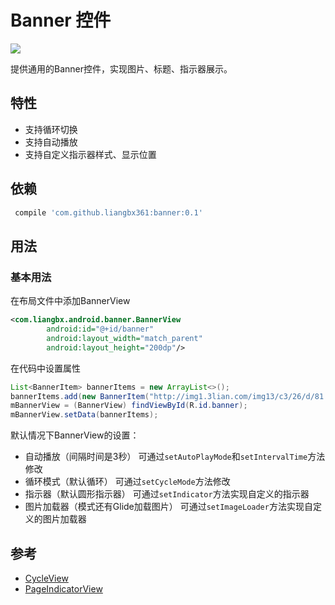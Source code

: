 # Banner 控件
[![](https://jitpack.io/v/liangbx361/banner.svg)](https://jitpack.io/#liangbx361/banner)

提供通用的Banner控件，实现图片、标题、指示器展示。

## 特性
* 支持循环切换
* 支持自动播放
* 支持自定义指示器样式、显示位置

## 依赖
```groovy
 compile 'com.github.liangbx361:banner:0.1'
```

## 用法
### 基本用法
在布局文件中添加BannerView
```xml
<com.liangbx.android.banner.BannerView
        android:id="@+id/banner"
        android:layout_width="match_parent"
        android:layout_height="200dp"/>
```
在代码中设置属性
```java
List<BannerItem> bannerItems = new ArrayList<>();
bannerItems.add(new BannerItem("http://img1.3lian.com/img13/c3/26/d/81.jpg", "bird"));
mBannerView = (BannerView) findViewById(R.id.banner);
mBannerView.setData(bannerItems);
```
默认情况下BannerView的设置：

* 自动播放（间隔时间是3秒）
  可通过`setAutoPlayMode`和`setIntervalTime`方法修改
* 循环模式（默认循环）
  可通过`setCycleMode`方法修改
* 指示器（默认圆形指示器）
  可通过`setIndicator`方法实现自定义的指示器
* 图片加载器（模式还有Glide加载图片）
  可通过`setImageLoader`方法实现自定义的图片加载器
  

## 参考
* [CycleView](https://github.com/leibing8912/LbaizxfCycleView)
* [PageIndicatorView](https://github.com/romandanylyk/PageIndicatorView)

